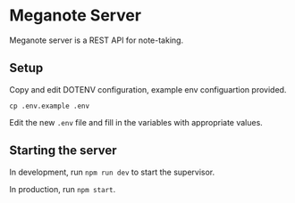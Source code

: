 # Meganote Server

Meganote server is a REST API for note-taking.

## Setup

Copy and edit DOTENV configuration, example env configuartion provided.

```shell
cp .env.example .env
```
Edit the new `.env` file and fill in the variables with appropriate values.

## Starting the server

In development, run `npm run dev` to start the supervisor.

In production, run `npm start`.
